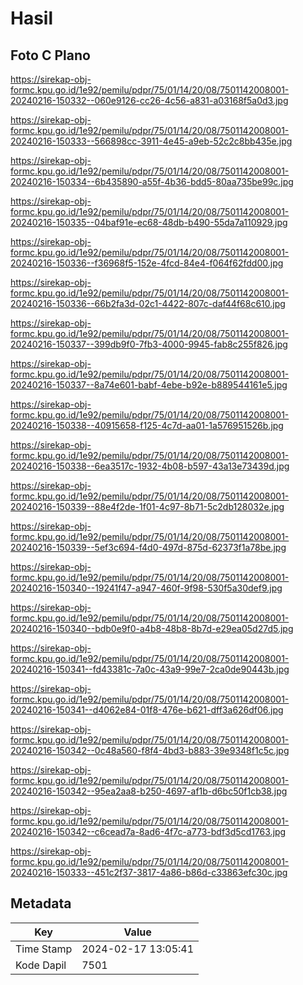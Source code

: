 # Hasil

## Foto C Plano

https://sirekap-obj-formc.kpu.go.id/1e92/pemilu/pdpr/75/01/14/20/08/7501142008001-20240216-150332--060e9126-cc26-4c56-a831-a03168f5a0d3.jpg

https://sirekap-obj-formc.kpu.go.id/1e92/pemilu/pdpr/75/01/14/20/08/7501142008001-20240216-150333--566898cc-3911-4e45-a9eb-52c2c8bb435e.jpg

https://sirekap-obj-formc.kpu.go.id/1e92/pemilu/pdpr/75/01/14/20/08/7501142008001-20240216-150334--6b435890-a55f-4b36-bdd5-80aa735be99c.jpg

https://sirekap-obj-formc.kpu.go.id/1e92/pemilu/pdpr/75/01/14/20/08/7501142008001-20240216-150335--04baf91e-ec68-48db-b490-55da7a110929.jpg

https://sirekap-obj-formc.kpu.go.id/1e92/pemilu/pdpr/75/01/14/20/08/7501142008001-20240216-150336--f36968f5-152e-4fcd-84e4-f064f62fdd00.jpg

https://sirekap-obj-formc.kpu.go.id/1e92/pemilu/pdpr/75/01/14/20/08/7501142008001-20240216-150336--66b2fa3d-02c1-4422-807c-daf44f68c610.jpg

https://sirekap-obj-formc.kpu.go.id/1e92/pemilu/pdpr/75/01/14/20/08/7501142008001-20240216-150337--399db9f0-7fb3-4000-9945-fab8c255f826.jpg

https://sirekap-obj-formc.kpu.go.id/1e92/pemilu/pdpr/75/01/14/20/08/7501142008001-20240216-150337--8a74e601-babf-4ebe-b92e-b889544161e5.jpg

https://sirekap-obj-formc.kpu.go.id/1e92/pemilu/pdpr/75/01/14/20/08/7501142008001-20240216-150338--40915658-f125-4c7d-aa01-1a576951526b.jpg

https://sirekap-obj-formc.kpu.go.id/1e92/pemilu/pdpr/75/01/14/20/08/7501142008001-20240216-150338--6ea3517c-1932-4b08-b597-43a13e73439d.jpg

https://sirekap-obj-formc.kpu.go.id/1e92/pemilu/pdpr/75/01/14/20/08/7501142008001-20240216-150339--88e4f2de-1f01-4c97-8b71-5c2db128032e.jpg

https://sirekap-obj-formc.kpu.go.id/1e92/pemilu/pdpr/75/01/14/20/08/7501142008001-20240216-150339--5ef3c694-f4d0-497d-875d-62373f1a78be.jpg

https://sirekap-obj-formc.kpu.go.id/1e92/pemilu/pdpr/75/01/14/20/08/7501142008001-20240216-150340--19241f47-a947-460f-9f98-530f5a30def9.jpg

https://sirekap-obj-formc.kpu.go.id/1e92/pemilu/pdpr/75/01/14/20/08/7501142008001-20240216-150340--bdb0e9f0-a4b8-48b8-8b7d-e29ea05d27d5.jpg

https://sirekap-obj-formc.kpu.go.id/1e92/pemilu/pdpr/75/01/14/20/08/7501142008001-20240216-150341--fd43381c-7a0c-43a9-99e7-2ca0de90443b.jpg

https://sirekap-obj-formc.kpu.go.id/1e92/pemilu/pdpr/75/01/14/20/08/7501142008001-20240216-150341--d4062e84-01f8-476e-b621-dff3a626df06.jpg

https://sirekap-obj-formc.kpu.go.id/1e92/pemilu/pdpr/75/01/14/20/08/7501142008001-20240216-150342--0c48a560-f8f4-4bd3-b883-39e9348f1c5c.jpg

https://sirekap-obj-formc.kpu.go.id/1e92/pemilu/pdpr/75/01/14/20/08/7501142008001-20240216-150342--95ea2aa8-b250-4697-af1b-d6bc50f1cb38.jpg

https://sirekap-obj-formc.kpu.go.id/1e92/pemilu/pdpr/75/01/14/20/08/7501142008001-20240216-150342--c6cead7a-8ad6-4f7c-a773-bdf3d5cd1763.jpg

https://sirekap-obj-formc.kpu.go.id/1e92/pemilu/pdpr/75/01/14/20/08/7501142008001-20240216-150333--451c2f37-3817-4a86-b86d-c33863efc30c.jpg


## Metadata

| Key        | Value               |
| ---------- | ------------------- |
| Time Stamp | 2024-02-17 13:05:41 |
| Kode Dapil | 7501                |



